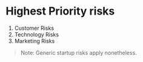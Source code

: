 # Highest Priority risks
1. Customer Risks
2. Technology Risks
3. Marketing Risks

> Note: Generic startup risks apply nonetheless.
